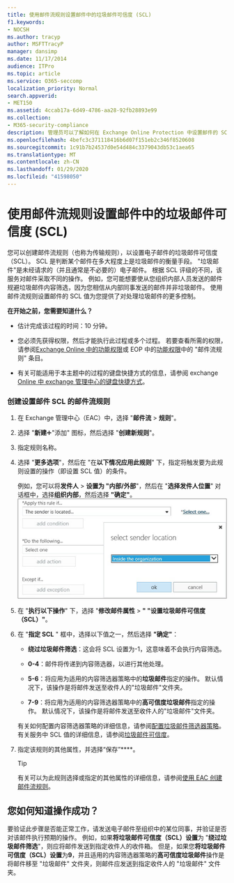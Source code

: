 ```yaml
---
title: 使用邮件流规则设置邮件中的垃圾邮件可信度 (SCL)
f1.keywords:
- NOCSH
ms.author: tracyp
author: MSFTTracyP
manager: dansimp
ms.date: 11/17/2014
audience: ITPro
ms.topic: article
ms.service: O365-seccomp
localization_priority: Normal
search.appverid:
- MET150
ms.assetid: 4ccab17a-6d49-4786-aa28-92fb28893e99
ms.collection:
- M365-security-compliance
description: 管理员可以了解如何在 Exchange Online Protection 中设置邮件的 SCL。
ms.openlocfilehash: 4befc3c371118416b6d07f151eb2c346f8520608
ms.sourcegitcommit: 1c91b7b24537d0e54d484c3379043db53c1aea65
ms.translationtype: MT
ms.contentlocale: zh-CN
ms.lasthandoff: 01/29/2020
ms.locfileid: "41598050"
---
```

# <a name="use-mail-flow-rules-to-set-the-spam-confidence-level-scl-in-messages"></a>使用邮件流规则设置邮件中的垃圾邮件可信度 (SCL)

您可以创建邮件流规则（也称为传输规则），以设置电子邮件的垃圾邮件可信度（SCL）。 SCL 是判断某个邮件在多大程度上是垃圾邮件的衡量手段。 "垃圾邮件"是未经请求的（并且通常是不必要的）电子邮件。 根据 SCL 评级的不同，该服务对邮件采取不同的操作。 例如，您可能想要使从您组织内部人员发送的邮件规避垃圾邮件内容筛选，因为您相信从内部同事发送的邮件并非垃圾邮件。 使用邮件流规则设置邮件的 SCL 值为您提供了对处理垃圾邮件的更多控制。

 **在开始之前，您需要知道什么？**

- 估计完成该过程的时间：10 分钟。

- 您必须先获得权限，然后才能执行此过程或多个过程。 若要查看所需的权限，请参阅[Exchange Online 中的功能权限](https://docs.microsoft.com/exchange/permissions-exo/feature-permissions)或 EOP 中的[功能权限](feature-permissions-in-eop.md)中的 "邮件流规则" 条目。

- 有关可能适用于本主题中的过程的键盘快捷方式的信息，请参阅 exchange [Online 中 exchange 管理中心的键盘快捷方式](https://docs.microsoft.com/Exchange/accessibility/keyboard-shortcuts-in-admin-center)。

### <a name="to-create-a-mail-flow-rule-that-sets-the-scl-of-a-message"></a>创建设置邮件 SCL 的邮件流规则

1. 在 Exchange 管理中心（EAC）中，选择 "**邮件流** \> **规则**"。

2. 选择 "**新建**!["](../media/ITPro-EAC-AddIcon.gif)"添加" 图标，然后选择 "**创建新规则**"。

3. 指定规则名称。

4. 选择 "**更多选项**"，然后在 "在**以下情况应用此规则**" 下，指定将触发要为此规则设置的操作（即设置 SCL 值）的条件。

   例如，您可以将**发件人** \> **设置为 "内部/外部**"，然后在 "**选择发件人位置**" 对话框中，选择**组织内部**，然后选择 **"确定"**。<br/>
   ![选择发件人位置](../media/EOP-ETR-SetSCL-1.jpg)

5. 在 "**执行以下操作**" 下，选择 "**修改邮件属性** \> **" "设置垃圾邮件可信度（SCL）"**。

6. 在 "**指定 SCL** " 框中，选择以下值之一，然后选择 **"确定"**：

   - **绕过垃圾邮件筛选**：这会将 SCL 设置为-1，这意味着不会执行内容筛选。

   - **0-4**：邮件将传递到内容筛选器，以进行其他处理。

   - **5-6**：将应用为适用的内容筛选器策略中的**垃圾邮件**指定的操作。 默认情况下，该操作是将邮件发送至收件人的"垃圾邮件"文件夹。

   - **7-9**：将应用为适用的内容筛选器策略中的**高可信度垃圾邮件**指定的操作。 默认情况下，该操作是将邮件发送至收件人的"垃圾邮件"文件夹。

   有关如何配置内容筛选器策略的详细信息，请参阅[配置垃圾邮件筛选器策略](configure-your-spam-filter-policies.md)。有关服务中 SCL 值的详细信息，请参阅[垃圾邮件可信度](spam-confidence-levels.md)。

7. 指定该规则的其他属性，并选择“保存”****。

   > [!TIP]
   > 有关可以为此规则选择或指定的其他属性的详细信息，请参阅[使用 EAC 创建邮件流规则](https://docs.microsoft.com/Exchange/policy-and-compliance/mail-flow-rules/mail-flow-rule-procedures#use-the-eac-to-create-mail-flow-rules)。

## <a name="how-do-you-know-this-worked"></a>您如何知道操作成功？

要验证此步骤是否能正常工作，请发送电子邮件至组织中的某位同事，并验证是否对该邮件执行预期的操作。 例如，如果**将垃圾邮件可信度（SCL）设置**为 "**绕过垃圾邮件筛选**"，则应将邮件发送到指定收件人的收件箱。 但是，如果您**将垃圾邮件可信度（SCL）设置**为**9**，并且适用的内容筛选器策略的**高可信度垃圾邮件**操作是将邮件移至 "垃圾邮件" 文件夹，则邮件应发送到指定收件人的 "垃圾邮件" 文件夹。
